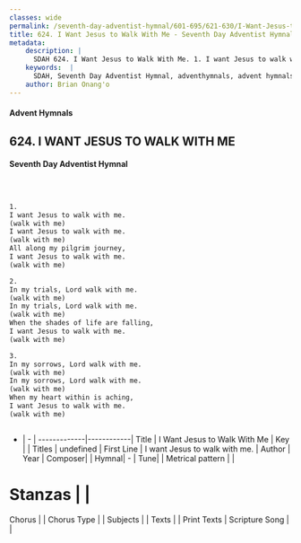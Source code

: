 ```yaml
---
classes: wide
permalink: /seventh-day-adventist-hymnal/601-695/621-630/I-Want-Jesus-to-Walk-With-Me/
title: 624. I Want Jesus to Walk With Me - Seventh Day Adventist Hymnal
metadata:
    description: |
      SDAH 624. I Want Jesus to Walk With Me. 1. I want Jesus to walk with me. (walk with me) I want Jesus to walk with me. (walk with me) All along my pilgrim journey, I want Jesus to walk with me. (walk with me)
    keywords:  |
      SDAH, Seventh Day Adventist Hymnal, adventhymnals, advent hymnals, I Want Jesus to Walk With Me, I want Jesus to walk with me. 
    author: Brian Onang'o
---
```


#### Advent Hymnals
## 624. I WANT JESUS TO WALK WITH ME
#### Seventh Day Adventist Hymnal

```txt



1.
I want Jesus to walk with me.
(walk with me)
I want Jesus to walk with me.
(walk with me)
All along my pilgrim journey,
I want Jesus to walk with me.
(walk with me)

2.
In my trials, Lord walk with me.
(walk with me)
In my trials, Lord walk with me.
(walk with me)
When the shades of life are falling,
I want Jesus to walk with me.
(walk with me)

3.
In my sorrows, Lord walk with me.
(walk with me)
In my sorrows, Lord walk with me.
(walk with me)
When my heart within is aching,
I want Jesus to walk with me.
(walk with me)



```

- |   -  |
-------------|------------|
Title | I Want Jesus to Walk With Me |
Key |  |
Titles | undefined |
First Line | I want Jesus to walk with me. |
Author | 
Year | 
Composer|  |
Hymnal|  - |
Tune|  |
Metrical pattern | |
# Stanzas |  |
Chorus |  |
Chorus Type |  |
Subjects |  |
Texts |  |
Print Texts | 
Scripture Song |  |
  
